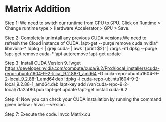 # Matrix Addition

Step 1: We need to switch our runtime from CPU to GPU. Click on Runtime > Change runtime type > Hardware Accelerator > GPU > Save.

Step 2: Completely uninstall any previous CUDA versions.We need to refresh the Cloud Instance of CUDA.
  !apt-get --purge remove cuda nvidia* libnvidia-*
  !dpkg -l | grep cuda- | awk '{print $2}' | xargs -n1 dpkg --purge
  !apt-get remove cuda-*
  !apt autoremove
  !apt-get update
  
Step 3: Install CUDA Version 9.
  !wget https://developer.nvidia.com/compute/cuda/9.2/Prod/local_installers/cuda-repo-ubuntu1604-9-2-local_9.2.88-1_amd64 -O cuda-repo-ubuntu1604-9-2-local_9.2.88-1_amd64.deb
  !dpkg -i cuda-repo-ubuntu1604-9-2-local_9.2.88-1_amd64.deb
  !apt-key add /var/cuda-repo-9-2-local/7fa2af80.pub
  !apt-get update
  !apt-get install cuda-9.2

Step 4: Now you can check your CUDA installation by running the command given below :
  !nvcc --version
  
Step 7: Execute the code.
  !nvcc Matrix.cu
